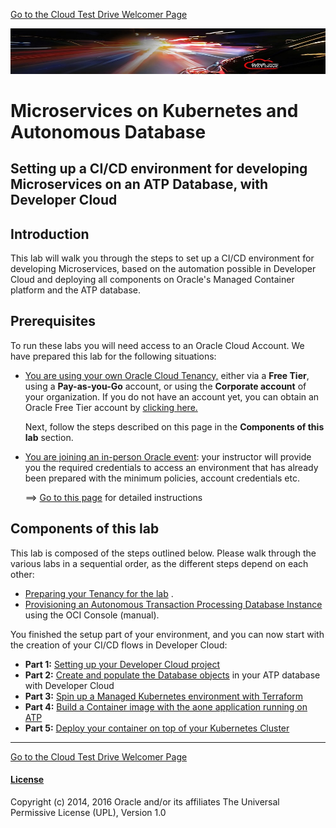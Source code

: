 [Go to the Cloud Test Drive Welcomer Page](../../readme.md)

![](../../common/images/customer.logo2.png)

# Microservices on Kubernetes and Autonomous Database

## Setting up a CI/CD environment for developing Microservices on an ATP Database, with Developer Cloud

## Introduction

This lab will walk you through the steps to set up a CI/CD environment for developing Microservices, based on the automation possible in Developer Cloud and deploying all components on Oracle's Managed Container platform and the ATP database.

## Prerequisites

To run these labs you will need access to an Oracle Cloud Account.  We have prepared this lab for the following situations: 

- <u>You are using your own Oracle Cloud Tenancy,</u> either via a **Free Tier**, using a **Pay-as-you-Go** account, or using the **Corporate account** of your organization.  If you do not have an account yet, you can obtain  an Oracle Free Tier account by [clicking here.](https://myservices.us.oraclecloud.com/mycloud/signup?sourceType=:eng:eo:ie::RC_EMMK190926P00040:Vlab_microATPnov)

  Next, follow the steps described on this page in the **Components of this lab** section.

  

- <u>You are joining an in-person Oracle event</u>: your instructor will provide you the required credentials to access an environment that has already been prepared with the minimum policies, account credentials etc.  
  
  ==> [Go to this page](../../ATP/readme.md) for detailed instructions



## Components of this lab

This lab is composed of the steps outlined below.  Please walk through the various labs in a sequential order, as the different steps depend on each other:

- [Preparing your Tenancy for the lab](env-setup.md) .
- [Provisioning an Autonomous Transaction Processing Database Instance](LabGuide100ProvisionAnATPDatabase.md)  using the OCI Console (manual).

  

You finished the setup part of your environment, and you can now start with the creation of your CI/CD flows in Developer Cloud:

- **Part 1:** [Setting up your Developer Cloud project](LabGuide250Devcs-proj.md)
- **Part 2:** [Create and populate the Database objects](LabGuide400DataLoadingIntoATP_own.md) in your ATP database with Developer Cloud
- **Part 3:** [Spin up a Managed Kubernetes environment with Terraform](LabGuide660OKE_Create.md)
- **Part 4:** [Build a Container image with the aone application running on ATP](LabGuide650BuildDocker.md)
- **Part 5:** [Deploy your container on top of your Kubernetes Cluster](LabGuide670DeployDocker.md)

---



[Go to the Cloud Test Drive Welcomer Page](../../readme.md)



#### [License](../../LICENSE)

Copyright (c) 2014, 2016 Oracle and/or its affiliates
The Universal Permissive License (UPL), Version 1.0